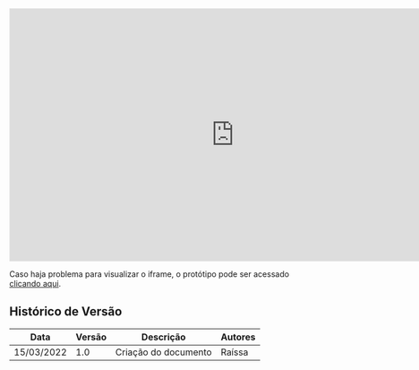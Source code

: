 
<iframe style="border: 1px solid rgba(0, 0, 0, 0.1);" width="800" height="450" src="https://www.figma.com/embed?embed_host=share&url=https://www.figma.com/file/obQQ44Z9aw1vH6oJxiGYNF/PUMA-22?node-id=0%3A1" allowfullscreen></iframe>

Caso haja problema para visualizar o iframe, o protótipo pode ser acessado [clicando aqui](https://www.figma.com/file/obQQ44Z9aw1vH6oJxiGYNF/PUMA-22?node-id=0%3A1).

## Histórico de Versão

| Data       | Versão | Descrição            | Autores |
| ---------- | ------ | -------------------- | ------- |
| 15/03/2022 | 1.0    | Criação do documento | Raíssa  |